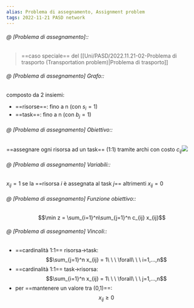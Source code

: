```yaml
---
alias: Problema di assegnamento, Assignment problem
tags: 2022-11-21 PASD network
---
```


###### @ [Problema di assegnamento]::
> ==caso speciale== del [[Uni/PASD/2022.11.21-02-Problema di trasporto (Transportation problem)|Problema di trasporto]]
<!--ID: 1670236970707-->


###### @ [Problema di assegnamento] Grafo::
 composto da 2 insiemi:
- ==risorse==: fino a n (con $s_i=1$)
- ==task==: fino a n (con $b_j=1$)
<!--ID: 1670236970711-->


###### @ [Problema di assegnamento] Obiettivo::
 ==assegnare ogni risorsa ad un task== (1:1) tramite archi con costo $c_{ij}$![](Uni/PASD/img/probasslin.jpeg)
<!--ID: 1670236970716-->



###### @ [Problema di assegnamento] Variabili::
 $x_{ij}=1$ se la ==risorsa $i$ è assegnata al task $j$== altrimenti $x_{ij}=0$
<!--ID: 1670236970720-->


###### @ [Problema di assegnamento] Funzione obiettivo::
 $$\min z = \sum_{i=1}^n\sum_{j=1}^n c_{ij} x_{ij}$$
<!--ID: 1670236970725-->


###### @ [Problema di assegnamento] Vincoli::
 
- ==cardinalità 1:1== risorsa->task: $$\sum_{j=1}^n x_{ij} = 1\ \ \ \forall\ \ \ i=1,...,n$$
- ==cardinalità 1:1== task->risorsa: $$\sum_{i=1}^n x_{ij} = 1\ \ \ \forall\ \ \ j=1,...,n$$
- per ==mantenere un valore tra (0,1)==: $$x_{ij} \geq 0$$
<!--ID: 1670236970729-->

